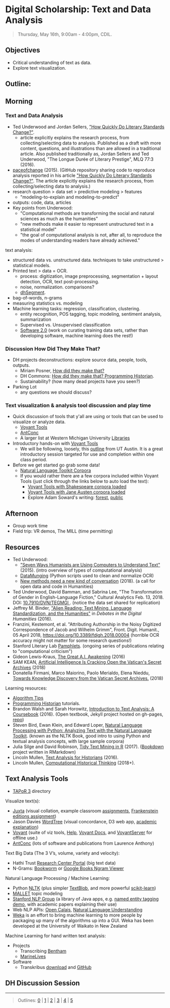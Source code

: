# Digital Scholarship: Text and Data Analysis

> Thursday, May 16th, 9:00am - 4:00pm, CDIL.

## Objectives

- Critical understanding of text as data.
- Explore text visualization.

## Outline: 

## Morning

### Text and Data Analysis 

- Ted Underwood and Jordan Sellers, ["How Quickly Do Literary Standards Change?"](https://figshare.com/articles/How_Quickly_Do_Literary_Standards_Change_/1418394). 
    - article explicitly explains the research process, from collecting/selecting data to analysis. Published as a draft with more content, questions, and illustrations than are allowed in a traditional article. Also published traditionally as, Jordan Sellers and Ted Underwood, "The Longue Durée of Literary Prestige", MLQ 77:3 (2016).
- [paceofchange](https://github.com/tedunderwood/paceofchange) (2015). (GitHub repository sharing code to reproduce analysis reported in his article ["How Quickly Do Literary Standards Change?"](https://figshare.com/articles/How_Quickly_Do_Literary_Standards_Change_/1418394). The article explicitly explains the research process, from collecting/selecting data to analysis.)
- research question > data set > predictive modeling > features
    - "modeling-to-explain and modeling-to-predict"
- outputs: code, data, articles
- Key points from Underwood: 
    - "Computational methods are transforming the social and natural sciences as much as the humanities"
    - "new methods make it easier to represent unstructured text in a statistical model"
    - "the goal of computational analysis is not, after all, to reproduce the modes of understanding readers have already achieved."

text analysis: 

- structured data vs. unstructured data. techniques to take unstructured > statistical models.
- Printed text > data = OCR. 
    - process: digitization, image preprocessing, segmentation + layout detection, OCR, text post-processing.
    - noise, normalization. comparisons? 
    - [dhSegment](https://dhlab-epfl.github.io/dhSegment/).
- bag-of-words, n-grams  
- measuring statistics vs. modeling 
- Machine learning tasks: regression, classification, clustering.
    - entity recognition, POS tagging, topic modeling, sentiment analysis, summarization
    - Supervised vs. Unsupervised classification
    - [Software 2.0](https://medium.com/@karpathy/software-2-0-a64152b37c35) (work on curating training data sets, rather than developing software, machine learning does the rest!)

### Discussion How Did They Make That? 

- DH projects deconstructions: explore source data, people, tools, outputs.
    - Miriam Posner, [How did they make that?](http://miriamposner.com/blog/how-did-they-make-that/) 
    - DH Commons: [How did they make that? Programming Historian](http://dhcommons.org/journal/issue-1/editorial-sustainability-and-open-peer-review-programming-historian).
    - Sustainability? (how many dead projects have you seen?)
- Parking Lot
    - any questions we should discuss?

### Text visualization & analysis tool discussion and play time

- Quick discussion of tools that y'all are using or tools that can be used to visualize or analyze data.
    - [Voyant Tools](https://voyant-tools.org/)
    - [AntConc](http://www.laurenceanthony.net/)
    - A larger list at Western Michigan University [Libraries](http://libguides.wmich.edu/digitalhumanities/tools)
- Introductory hands-on with [Voyant Tools](https://voyant-tools.org/)
    - We will be following, loosely, this  [outline](https://www.dwrl.utexas.edu/2016/11/29/voyant-for-text-analysis/) from UT Austin. It is a great introductory session targeted for use and completion within one class period. 
- Before we get started go grab some data!
    - [Natural Language Toolkit Corpora](http://www.nltk.org/nltk_data/)
    - If you would rather there are a few corpora included within Voyant Tools (just click through the links below to auto load the text):    
        - [Voyant Tools with Shakespeare corpora loaded](http://voyant-tools.org/?corpus=shakespeare)
        - [Voyant Tools with Jane Austen corpora loaded](http://voyant-tools.org/?corpus=austen)
        - Explore Adam Soward's writing: [forest](http://voyant-tools.org/?corpus=ad9d4fbe072d540cfc40e0ce9206c9c7&panels=cirrus,reader,trends,summary,contexts), [public](http://voyant-tools.org/?corpus=9201a8d973ae5b0fb618eda9e762d4ae&panels=cirrus,reader,trends,summary,contexts)

## Afternoon

- Group work time
- Field trip: VR demos, The MILL (time permitting)

## Resources 

- Ted Underwood: 
    - ["Seven Ways Humanists are Using Computers to Understand Text"](https://tedunderwood.com/2015/06/04/seven-ways-humanists-are-using-computers-to-understand-text/) (2015). (intro overview of types of computational analysis)
    - [DataMunging](https://github.com/tedunderwood/DataMunging) (Python scripts used to clean and normalize OCR)
    - [New methods need a new kind of conversation](https://tedunderwood.com/2018/02/28/raising-the-standards-for-computation-in-the-humanities/) (2018). (a call for open data and code in Humanities)
- Ted Underwood, David Bamman, and Sabrina Lee, "The Transformation of Gender in English-Language Fiction," Cultural Analytics Feb. 13, 2018. DOI: [10.7910/DVN/TEGMGI ](http://doi.org/10.22148/16.019). (notice the data set shared for replication)
- Jeffrey M. Binder, ["Alien Reading: Text Mining, Language Standardization, and the Humanities"](http://dhdebates.gc.cuny.edu/debates/text/69) in *Debates in the Digital Humanities* (2016).
- Franzini, Kestemont, et al. "Attributing Authorship in the Noisy Digitized Correspondence of Jacob and Wilhelm Grimm", Front. Digit. Humanit., 05 April 2018, https://doi.org/10.3389/fdigh.2018.00004 (horrible OCR accuracy might not matter for some research questions!)
- Stanford Literary Lab [Pamphlets](http://litlab.stanford.edu/pamphlets/). (ongoing series of publications relating to "computational criticism")
- Gideon Lewis-Kraus, [The Great A.I. Awakening](https://www.nytimes.com/2016/12/14/magazine/the-great-ai-awakening.html) (2016)
- SAM KEAN, [Artificial Intelligence Is Cracking Open the Vatican's Secret Archives](https://www.theatlantic.com/technology/archive/2018/04/vatican-secret-archives-artificial-intelligence/559205/) (2018)
- Donatella Firmani, Marco Maiorino, Paolo Merialdo, Elena Nieddu, [Towards Knowledge Discovery from the Vatican Secret Archives.](https://arxiv.org/pdf/1803.03200.pdf) (2018)

Learning resources:

- [Algorithm Tips](http://algorithmtips.org/)
- [Programming Historian](http://programminghistorian.org/) tutorials.
- Brandon Walsh and Sarah Horowitz, [Introduction to Text Analysis: A Coursebook](http://walshbr.com/textanalysiscoursebook/) (2016). (Open textbook, Jekyll project hosted on gh-pages, [repo](https://github.com/walshbr/textanalysiscoursebook))
- Steven Bird, Ewan Klein, and Edward Loper, [Natural Language Processing with Python: Analyzing Text with the Natural Language Toolkit](http://www.nltk.org/book/). (known as the NLTK Book, good intro to using Python and textual analysis concepts, with large sample corpora)
- Julia Silge and David Robinson, [Tidy Text Mining in R](http://tidytextmining.com/) (2017). ([Bookdown](https://bookdown.org/) project written in RMarkdown)
- Lincoln Mullen, [Text Analysis for Historians](http://lincolnmullen.com/courses/text-analysis.2016/) (2016).
- Lincoln Mullen, [Computational Historical Thinking](http://dh-r.lincolnmullen.com/index.html) (2018+).

## Text Analysis Tools

- [TAPoR 3](http://tapor.ca/home) directory

Visualize text(s):

- [Juxta](http://juxtacommons.org/) (visual collation, example classroom [assignments](http://www.juxtasoftware.org/using-juxta-in-the-classroom-scholars-lab-presentation/), [Frankenstein editions assignment](https://mla.hcommons.org/?get_group_doc=387/1420320643-Bninski.notesforMLACommons.pdf))
- Jason Davies [WordTree](https://www.jasondavies.com/wordtree/) (visual concordance, D3 web app, [academic explanation](http://hint.fm/projects/wordtree/))
- [Voyant](http://voyant-tools.org/) (suite of viz tools, [Help](http://voyant-tools.org/docs/#!/guide/start), [Voyant Docs](http://docs.voyant-tools.org/), and [VoyantServer](https://github.com/sgsinclair/VoyantServer) for offline use.)
- [AntConc](http://www.laurenceanthony.net/software/antconc/) (lots of software and publications from Laurence Anthony)

Text Big Data (The 3 V’s, volume, variety and velocity): 

- Hathi Trust [Research Center Portal](https://sharc.hathitrust.org/) (big text data)
- N-Grams: [Bookworm](https://bookworm.htrc.illinois.edu/develop/) or [Google Books Ngram Viewer](https://books.google.com/ngrams)

Natural Language Processing / Machine Learning:

- Python [NLTK](http://www.nltk.org/) (plus simpler [TextBlob](https://textblob.readthedocs.io/en/dev/), and more powerful [scikit-learn](http://scikit-learn.org/stable/index.html))
- [MALLET](http://mallet.cs.umass.edu/index.php) topic modeling
- [Stanford NLP Group](http://nlp.stanford.edu/software/) (a library of Java apps, e.g. [named entity tagging demo](http://nlp.stanford.edu:8080/ner/), with academic papers explaining their use)
- Web NLP APIs: [Open Calais](http://www.opencalais.com/), [Natural Language Understanding](https://www.ibm.com/watson/developercloud/natural-language-understanding.html)
- [Weka](https://www.cs.waikato.ac.nz/ml/index.html) is an effort to bring machine learning to more people by packaging up many of the algorithms up into a GUI. Weka has been developed at the University of Waikato in New Zealand

Machine Learning for hand written text analysis:

- Projects
    - Transcribing [Bentham](https://blogs.ucl.ac.uk/transcribe-bentham/)
    - [MarineLives](http://www.marinelives.org/wiki/Tools:_Collaboration_with_Transkribus)
- Software
    - Transkribus [download](https://transkribus.eu/Transkribus/) and [GitHub](https://github.com/Transkribus/)

## DH Discussion Session

-----------------------

> Outlines: [0](day-0.md) | [1](day-1.md) | [2](day-2.md) | [3](day-3.md) | [4](day-4.md) | [5](day-5.md)
